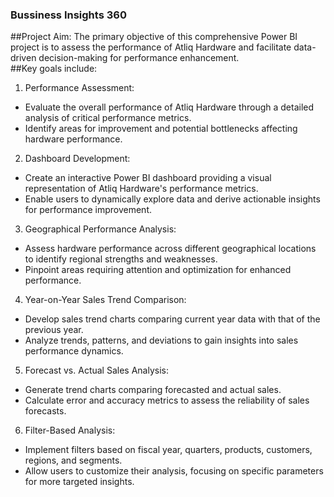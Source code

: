### Bussiness Insights 360
##Project Aim:
The primary objective of this comprehensive Power BI project is to assess the performance of Atliq Hardware and facilitate data-driven decision-making for performance enhancement.  
##Key goals include:

1. Performance Assessment:

  - Evaluate the overall performance of Atliq Hardware through a detailed analysis of critical performance metrics.
  - Identify areas for improvement and potential bottlenecks affecting hardware performance.
2. Dashboard Development:

  - Create an interactive Power BI dashboard providing a visual representation of Atliq Hardware's performance metrics.
  - Enable users to dynamically explore data and derive actionable insights for performance improvement.
3. Geographical Performance Analysis:

  - Assess hardware performance across different geographical locations to identify regional strengths and weaknesses.
  - Pinpoint areas requiring attention and optimization for enhanced performance.
4. Year-on-Year Sales Trend Comparison:

  - Develop sales trend charts comparing current year data with that of the previous year.
  - Analyze trends, patterns, and deviations to gain insights into sales performance dynamics.
5. Forecast vs. Actual Sales Analysis:

  - Generate trend charts comparing forecasted and actual sales.
  - Calculate error and accuracy metrics to assess the reliability of sales forecasts.
6. Filter-Based Analysis:

  - Implement filters based on fiscal year, quarters, products, customers, regions, and segments.
  - Allow users to customize their analysis, focusing on specific parameters for more targeted insights.
